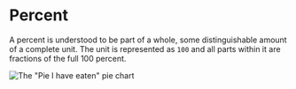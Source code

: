 # Percent
A percent is understood to be part of a whole, some distinguishable amount of a complete unit. The unit is represented as `100` and all parts within it are fractions of the full 100 percent.

![The "Pie I have eaten" pie chart](https://i1.wp.com/flowingdata.com/wp-content/uploads/2008/09/Pie-I-have-Eaten.jpg)
